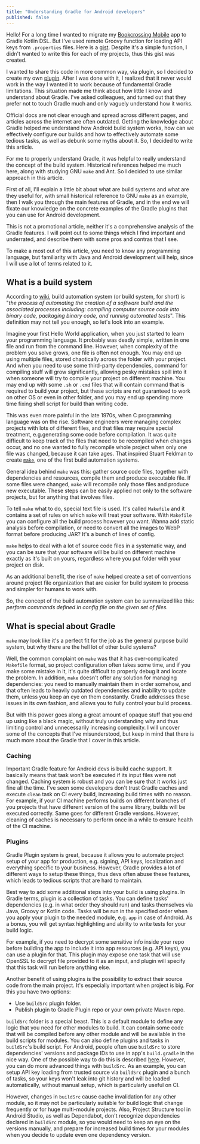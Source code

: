```yaml
---
title: "Understanding Gradle for Android developers"
published: false
---
```


Hello! For a long time I wanted to migrate my [Bookcrossing Mobile](https://github.com/fobo66/BookcrossingMobile) app to Gradle Kotlin DSL. But I've used remote Groovy function for loading API keys from `.properties` files. Here is a [gist](https://gist.github.com/fobo66/17d5116b5c7bccf5f28036f401f3c09d). Despite it's a simple function, I didn't wanted to write this for each of my projects, thus this gist was created.

I wanted to share this code in more common way, via plugin, so I decided to create my own [plugin](https://github.com/fobo66/propertiesLoader). After I was done with it, I realized that it never would work in the way I wanted it to work because of fundamental Gradle limitations. This situation made me think about how little I know and understand about Gradle. I've asked colleagues, and turned out that they prefer not to touch Gradle much and only vaguely understand how it works.

Official docs are not clear enough and spread across different pages, and articles across the internet are often outdated. Getting the knowledge about Gradle helped me understand how Android build system works, how can we effectively configure our builds and how to effectively automate some tedious tasks, as well as debunk some myths about it. So, I decided to write this article.

For me to properly understand Gradle, it was helpful to really understand the concept of the build system. Historical references helped me much here, along with studying GNU `make` and Ant. So I decided to use similar approach in this article.

First of all, I'll explain a little bit about what are build systems and what are they useful for, with small historical reference to GNU `make` as an example, then I walk you through the main features of Gradle, and in the end we will fixate our knowledge on the concrete examples of the Gradle plugins that you can use for Android development.

This is not a promotional article, neither it's a comprehensive analysis of the Gradle features. I will point out to some things which I find important and underrated, and describe them with some pros and contras that I see.

To make a most out of this article, you need to know any programming language, but familiarity with Java and Android development will help, since I will use a lot of terms related to it.

## What is a build system

According to [wiki](https://en.wikipedia.org/wiki/Build_automation), build automation system (or build system, for short) is "_the process of automating the creation of a software build and the associated processes including: compiling computer source code into binary code, packaging binary code, and running automated tests_". This definition may not tell you enough, so let's look into an example.

Imagine your first Hello World application, when you just started to learn your programming language. It probably was deadly simple, written in one file and run from the command line. However, when complexity of the problem you solve grows, one file is often not enough. You may end up using multiple files, stored chaotically across the folder with your project. And when you need to use some third-party dependencies, command for compiling stuff will grow significantly, allowing pesky mistakes spill into it when someone will try to compile your project on different machine. You may end up with some `.sh` or `.cmd` files that will contain command that is required to build your project, but these scripts are not guaranteed to work on other OS or even in other folder, and you may end up spending more time fixing shell script for build than writing code.

This was even more painful in the late 1970s, when C programming language was on the rise. Software engineers were managing complex projects with lots of different files, and that files may require special treatment, e.g.generating some code before compilation. It was quite difficult to keep track of the files that need to be recompiled when changes occur, and  no one wanted to fully recompile whole project when only one file was changed, because it can take ages. That inspired Stuart Feldman to create [`make`](https://citeseerx.ist.psu.edu/viewdoc/summary?doi=10.1.1.39.7058), one of the first build automation systems.

General idea behind `make` was this: gather source code files, together with dependencies and resources, compile them and produce executable file. If some files were changed, `make` will recompile only those files and produce new executable. These steps can be easily applied not only to the software projects, but for anything that involves files.

To tell `make` what to do, special text file is used. It's called `Makefile` and it contains a set of rules on which `make` will treat your software. With `Makefile` you can configure all the build process however you want. Wanna add static analysis before compilation, or need to convert all the images to WebP format before producing JAR? It's a bunch of lines of config.

`make` helps to deal with a lot of source code files in a systematic way, and you can be sure that your software will be build on different machine exactly as it's built on yours, regardless where you put folder with your project on disk.

As an additional benefit, the rise of `make` helped create a set of conventions around project file organization that are easier for build system to process and simpler for humans to work with.

So, the concept of the build automation system can be summarized like this: _perform commands defined in config file on the given set of files._

## What is special about Gradle

`make` may look like it's a perfect fit for the job as the general purpose build system, but why there are the hell lot of other build systems?

Well, the common complaint on `make` was that it has over-complicated `Makefile` format, so project configuration often takes some time, and if you make some mistake in it, it's quite difficult to properly debug it and locate the problem. In addition, `make` doesn't offer any solution for managing dependencies: you need to manually maintain them in order somehow, and that often leads to heavily outdated dependencies and inability to update them, unless you keep an eye on them constantly. Gradle addresses these issues in its own fashion, and allows you to fully control your build process.

But with this power goes along a great amount of opaque stuff that you end up using like a black magic, without truly understanding why and thus limiting control and unnecessarily increasing complexity. I will uncover some of the concepts that I've misunderstood, but keep in mind that there is much more about the Gradle that I cover in this article.

### Caching

Important Gradle feature for Android devs is build cache support. It basically means that task won't be executed if its input files were not changed. Caching system is robust and you can be sure that it works just fine all the time. I've seen some developers don't trust Gradle caches and execute `clean` task on CI every build, increasing build times with no reason. For example, if your CI machine performs builds on different branches of you projects that have different version of the same library, builds will be executed correctly. Same goes for different Gradle versions. However, cleaning of caches is necessary to perform once in a while to ensure health of the CI machine.

### Plugins

Gradle Plugin system is great, because it allows you to automate project setup of your app for production, e.g. signing, API keys, localization and everything specific to your business. However, Gradle provides a lot of different ways to setup these things, thus devs often abuse these features, which leads to tedious scripts that are hard to maintain.

Best way to add some additional steps into your build is using plugins. In Gradle terms, plugin is a collection of tasks. You can define tasks' dependencies (e.g. in what order they should run) and tasks themselves via Java, Groovy or Kotlin code. Tasks will be run in the specified order when you apply your plugin to the needed module, e.g. `app` in case of Android. As a bonus, you will get syntax highlighting and ability to write tests for your build logic.

For example, if you need to decrypt some sensitive info inside your repo before building the app to include it into app resources (e.g. API keys), you can use a plugin for that. This plugin may expose one task that will use OpenSSL to decrypt file provided to it as an input, and plugin will specify that this task will run before anything else.

Another benefit of using plugins is the possibility to extract their source code from the main project. It's especially important when project is big. For this you have two options:

* Use `buildSrc` plugin folder.
* Publish plugin to Gradle Plugin repo or your own private Maven repo.

`buildSrc` folder is a special beast. This is a default module to define any logic that you need for other modules to build. It can contain some code that will be compiled before any other module and will be available in the build scripts for modules. You can also define plugins and tasks in `buildSrc`'s build script. For Android, people often use `buildSrc` to store dependencies' versions and package IDs to use in app's `build.gradle` in the nice way. One of the possible way to do this is described [here](https://proandroiddev.com/gradle-dependency-management-with-kotlin-94eed4df9a28). However, you can do more advanced things with `buildSrc`. As an example, you can setup API key loading from trusted source via `buildSrc` plugin and a bunch of tasks, so your keys won't leak into git history and will be loaded automatically, without manual setup, which is particularly useful on CI.

However, changes in `buildSrc` cause cache invalidation for any other module, so it may not be particularly suitable for build logic that change frequently or for huge multi-module projects. Also, Project Structure tool in Android Studio, as well as Dependabot, don't recognize dependencies declared in `buildSrc` module, so you would need to keep an eye on the versions manually, and prepare for increased build times for your modules when you decide to update even one dependency version.
